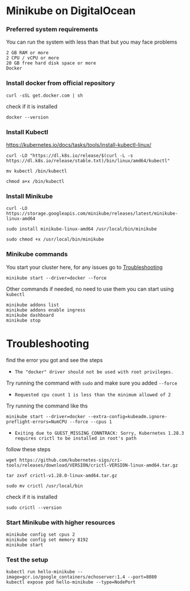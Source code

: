 # Minikube on DigitalOcean

### Preferred system requirements
You can run the system with less than that but you may face problems
```
2 GB RAM or more
2 CPU / vCPU or more
20 GB free hard disk space or more
Docker
```

### Install docker from official repository
```console
curl -sSL get.docker.com | sh
```
check if it is installed
```console
docker --version
```

### Install Kubectl
https://kubernetes.io/docs/tasks/tools/install-kubectl-linux/

```console
curl -LO "https://dl.k8s.io/release/$(curl -L -s https://dl.k8s.io/release/stable.txt)/bin/linux/amd64/kubectl"
```
```console
mv kubectl /bin/kubectl
```
```console
chmod a+x /bin/kubectl
```

### Install Minikube

```console
curl -LO https://storage.googleapis.com/minikube/releases/latest/minikube-linux-amd64
```
```console
sudo install minikube-linux-amd64 /usr/local/bin/minikube
```
```console
sudo chmod +x /usr/local/bin/minikube
```

### Minikube commands
You start your cluster here, for any issues go to [Troubleshooting](#troubleshooting)
```console
minikube start --driver=docker --force
```
Other commands if needed, no need to use them you can start using `kubectl`
```console
minikube addons list
minikube addons enable ingress
minikube dashboard
minikube stop
```
# Troubleshooting
find the error you got and see the steps
- `The "docker" driver should not be used with root privileges.`

Try running the command with `sudo` and make sure you added `--force`

- `Requested cpu count 1 is less than the minimum allowed of 2`

Try running the command like ths
```console
minikube start --driver=docker --extra-config=kubeadm.ignore-preflight-errors=NumCPU --force --cpus 1
```

- `Exiting due to GUEST_MISSING_CONNTRACK: Sorry, Kubernetes 1.28.3 requires crictl to be installed in root's path`

follow these steps
```console
wget https://github.com/kubernetes-sigs/cri-tools/releases/download/VERSION/crictl-VERSION-linux-amd64.tar.gz
```
```console
tar zxvf crictl-v1.28.0-linux-amd64.tar.gz
```
```console
sudo mv crictl /usr/local/bin
```
check if it is installed
```console
sudo crictl --version
```
### Start Minikube with higher resources
```console
minikube config set cpus 2
minikube config set memory 8192
minikube start
```

### Test the setup
```console
kubectl run hello-minikube --image=gcr.io/google_containers/echoserver:1.4 --port=8080
kubectl expose pod hello-minikube --type=NodePort
```

